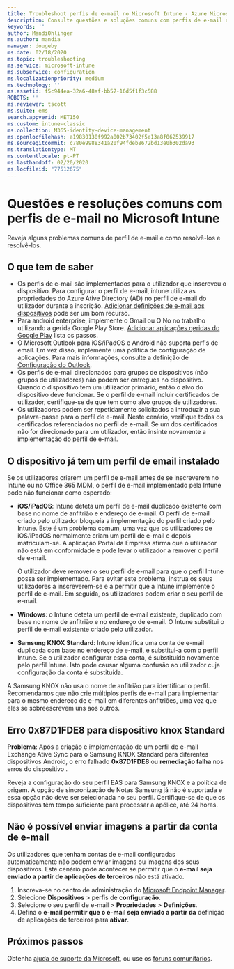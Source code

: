 ```yaml
---
title: Troubleshoot perfis de e-mail no Microsoft Intune - Azure Microsoft Docs
description: Consulte questões e soluções comuns com perfis de e-mail no Microsoft Intune, incluindo perfis de email duplicados e erros em dispositivos Android Padrão Samsung KNOX.
keywords: ''
author: MandiOhlinger
ms.author: mandia
manager: dougeby
ms.date: 02/18/2020
ms.topic: troubleshooting
ms.service: microsoft-intune
ms.subservice: configuration
ms.localizationpriority: medium
ms.technology: ''
ms.assetid: f5c944ea-32a6-48af-bb57-16d5f1f3c588
ROBOTS: ''
ms.reviewer: tscott
ms.suite: ems
search.appverid: MET150
ms.custom: intune-classic
ms.collection: M365-identity-device-management
ms.openlocfilehash: a19830130f992a002b73402f5e13a8f062539917
ms.sourcegitcommit: c780e9988341a20f94fdeb8672bd13e0b302da93
ms.translationtype: MT
ms.contentlocale: pt-PT
ms.lasthandoff: 02/20/2020
ms.locfileid: "77512675"
---
```

# <a name="common-issues-and-resolutions-with-email-profiles-in-microsoft-intune"></a>Questões e resoluções comuns com perfis de e-mail no Microsoft Intune

Reveja alguns problemas comuns de perfil de e-mail e como resolvê-los e resolvê-los.

## <a name="what-you-need-to-know"></a>O que tem de saber

- Os perfis de e-mail são implementados para o utilizador que inscreveu o dispositivo. Para configurar o perfil de e-mail, intune utiliza as propriedades do Azure Ative Directory (AD) no perfil de e-mail do utilizador durante a inscrição. [Adicionar definições de e-mail aos dispositivos](email-settings-configure.md) pode ser um bom recurso.
- Para android enterprise, implemente o Gmail ou O No no trabalho utilizando a gerida Google Play Store. [Adicionar aplicações geridas do Google Play](../apps/apps-add-android-for-work.md) lista os passos.
- O Microsoft Outlook para iOS/iPadOS e Android não suporta perfis de email. Em vez disso, implemente uma política de configuração de aplicações. Para mais informações, consulte a definição de [Configuração do Outlook](../apps/app-configuration-policies-outlook.md).
- Os perfis de e-mail direcionados para grupos de dispositivos (não grupos de utilizadores) não podem ser entregues no dispositivo. Quando o dispositivo tem um utilizador primário, então o alvo do dispositivo deve funcionar. Se o perfil de e-mail incluir certificados de utilizador, certifique-se de que tem como alvo grupos de utilizadores.
- Os utilizadores podem ser repetidamente solicitados a introduzir a sua palavra-passe para o perfil de e-mail. Neste cenário, verifique todos os certificados referenciados no perfil de e-mail. Se um dos certificados não for direcionado para um utilizador, então insinte novamente a implementação do perfil de e-mail.

## <a name="device-already-has-an-email-profile-installed"></a>O dispositivo já tem um perfil de email instalado

Se os utilizadores criarem um perfil de e-mail antes de se inscreverem no Intune ou no Office 365 MDM, o perfil de e-mail implementado pela Intune pode não funcionar como esperado:

- **iOS/iPadOS**: Intune deteta um perfil de e-mail duplicado existente com base no nome de anfitrião e endereço de e-mail. O perfil de e-mail criado pelo utilizador bloqueia a implementação do perfil criado pelo Intune. Este é um problema comum, uma vez que os utilizadores de iOS/iPadOS normalmente criam um perfil de e-mail e depois matriculam-se. A aplicação Portal da Empresa afirma que o utilizador não está em conformidade e pode levar o utilizador a remover o perfil de e-mail.

  O utilizador deve remover o seu perfil de e-mail para que o perfil Intune possa ser implementado. Para evitar este problema, instrua os seus utilizadores a inscreverem-se e a permitir que a Intune implemente o perfil de e-mail. Em seguida, os utilizadores podem criar o seu perfil de e-mail.

- **Windows**: o Intune deteta um perfil de e-mail existente, duplicado com base no nome de anfitrião e no endereço de e-mail. O Intune substitui o perfil de e-mail existente criado pelo utilizador.

- **Samsung KNOX Standard**: Intune identifica uma conta de e-mail duplicada com base no endereço de e-mail, e substitui-a com o perfil Intune. Se o utilizador configurar essa conta, é substituído novamente pelo perfil Intune. Isto pode causar alguma confusão ao utilizador cuja configuração da conta é substituída.

A Samsung KNOX não usa o nome de anfitrião para identificar o perfil. Recomendamos que não crie múltiplos perfis de e-mail para implementar para o mesmo endereço de e-mail em diferentes anfitriões, uma vez que eles se sobreescrevem uns aos outros.

## <a name="error-0x87d1fde8-for-knox-standard-device"></a>Erro 0x87D1FDE8 para dispositivo knox Standard

**Problema**: Após a criação e implementação de um perfil de e-mail Exchange Ative Sync para o Samsung KNOX Standard para diferentes dispositivos Android, o erro falhado **0x87D1FDE8** ou **remediação falha** nos erros do dispositivo .

Reveja a configuração do seu perfil EAS para Samsung KNOX e a política de origem. A opção de sincronização de Notas Samsung já não é suportada e essa opção não deve ser selecionada no seu perfil. Certifique-se de que os dispositivos têm tempo suficiente para processar a apólice, até 24 horas.

## <a name="unable-to-send-images-from--email-account"></a>Não é possível enviar imagens a partir da conta de e-mail

Os utilizadores que tenham contas de e-mail configuradas automaticamente não podem enviar imagens ou imagens dos seus dispositivos. Este cenário pode acontecer se permitir que o **e-mail seja enviado a partir de aplicações de terceiros** não está ativado.

1. Inscreva-se no centro de administração do [Microsoft Endpoint Manager](https://go.microsoft.com/fwlink/?linkid=2109431).
2. Selecione **Dispositivos** > perfis de **configuração**.
3. Selecione o seu perfil de e-mail > **Propriedades** > **Definições**.
4. Defina o **e-mail permitir que o e-mail seja enviado a partir da** definição de aplicações de terceiros para **ativar**.

## <a name="next-steps"></a>Próximos passos

Obtenha [ajuda de suporte da Microsoft](../fundamentals/get-support.md), ou use os [fóruns comunitários](https://social.technet.microsoft.com/Forums/en-US/home?category=microsoftintune).
